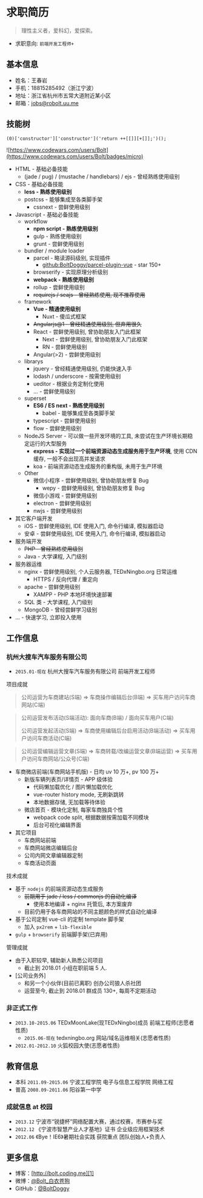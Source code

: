 # 求职简历

> 理性主义者，爱科幻，爱探索。

* 求职意向: `前端开发工程师+`

## 基本信息

* 姓名：王春岩
* 手机：18815285492（浙江宁波）
* 地址：浙江省杭州市五常大道附近某小区
* 邮箱：jobs@robolt.uu.me

## 技能树

```
(0)['constructor']['constructor']('return ++[[]][+[]];')();
```

![https://www.codewars.com/users/Bolt](https://www.codewars.com/users/Bolt/badges/micro)

* HTML - 基础必备技能
	* (jade / pug) / (mustache / handlebars) / ejs - 曾经熟练使用级别
* CSS - 基础必备技能
	* __less - 熟练使用级别__
	* postcss - 能够集成至各类脚手架
		* cssnext - 尝鲜使用级别
* Javascript - 基础必备技能
	* workflow
		* __npm script - 熟练使用级别__
		* gulp - 熟练使用级别
		* grunt - 尝鲜使用级别
	* bundler / module loader
		* parcel - 略读源码级别, 实现插件
			* [github:BoltDoggy/parcel-plugin-vue](https://github.com/BoltDoggy/parcel-plugin-vue) - star 150+
		* browserify - 实现原理分析级别
		* __webpack - 熟练使用级别__
		* rollup - 尝鲜使用级别
		* ~~requirejs / seajs - 曾经熟练使用, 现不推荐使用~~
	* framework
		* __Vue - 精通使用级别__
			* Nuxt - 傻瓜式框架
		* ~~Angularjs@1 - 曾经精通使用级别, 但弃用很久~~
		* React - 尝鲜使用级别, 曾协助朋友入门此框架
			* Next - 尝鲜使用级别, 曾协助朋友入门此框架
			* RN - 尝鲜使用级别
		* Angular(>2) - 尝鲜使用级别
	* librarys
		* jquery - 曾经精通使用级别, 仍能快速入手
		* lodash / underscore - 按需使用级别
		* ueditor - 根据业务定制化使用
		* ... - 尝鲜使用级别
	* superset
		* __ES6 / ES next - 熟练使用级别__
			* babel - 能够集成至各类脚手架
		* typescript - 尝鲜使用级别
		* flow - 尝鲜使用级别
	* NodeJS Server - 可以做一些开发环境的工具, 未尝试在生产环境长期稳定运行的大型服务
		* __express - 实现过一个前端资源动态生成服务用于生产环境__, 使用 CDN 缓存, 一般不会出现高并发请求
		* koa - 前端资源动态生成服务的重构版, 未用于生产环境
	* Other
		* 微信小程序 - 尝鲜使用级别, 曾协助朋友修复 Bug
			* wepy - 尝鲜使用级别, 曾协助朋友修复 Bug
		* 微信小游戏 - 尝鲜使用级别
		* electron - 尝鲜使用级别
		* nwjs - 尝鲜使用级别
* 其它客户端开发
	* iOS - 尝鲜使用级别, IDE 使用入门, 命令行编译, 模拟器启动
	* 安卓 - 尝鲜使用级别, IDE 使用入门, 命令行编译, 模拟器启动
* 服务端开发
	* ~~PHP - 曾经熟练使用级别~~
	* Java - 大学课程, 入门级别
* 服务器运维
	* nginx - 尝鲜使用级别, 个人云服务器, TEDxNingbo.org 日常运维
		* HTTPS / 反向代理 / 重定向
	* apache - 尝鲜使用级别
		* XAMPP - PHP 本地环境快速部署
	* SQL 类 - 大学课程, 入门级别
	* MongoDB - 曾经尝鲜学习级别
* ... - 快速学习, 立即投入使用

## 工作信息

### 杭州大搜车汽车服务有限公司

* `2015.01-现在` 杭州大搜车汽车服务有限公司 前端开发工程师

项目成就

> 公司运营为车商建站(S端)
> 	=> 车商操作编辑后台(B端)
> 		=> 买车用户访问车商网站(C端)

> 公司运营发布活动(S端活动): 面向车商(B端) / 面向买车用户(C端)
>
> 公司运营发起活动(S端)
> 	=> 车商使用编辑后台启用活动(B端活动)
> 		=> 买车用户访问车商活动(C端)

> 公司运营编辑运营文章(S端)
> 	=> 车商转载/改编运营文章(B端运营)
>		=> 买车用户访问车商网站/公众号(C端)

* 车商微店前端(车商网站手机版) - 日均 uv 10 万+, pv 100 万+
	* 新版车辆列表页/详情页 - APP 级体验
		* 代码懒加载优化 / 图片懒加载优化
		* vue-router history mode, 无刷新跳转
		* 本地数据存储, 无加载等待体验
	* 微店首页 - 模块化定制, 每家车商独具个性
		* webpack code split, 根据数据按需加载不同模块
		* 后台可视化编辑界面
* 其它项目
	* 车商网站前端
	* 车商网站微店编辑后台
	* 公司内网文章编辑器定制
	* 车商活动页面

技术成就

* 基于 `nodejs` 的前端资源动态生成服务
	* ~~前期用于 jade / less / commonjs 的自动化编译~~
		* 使用本地编译 + nginx 托管后, 本方案废弃
	* 目前仍用于各车商网站的不同主题颜色的样式自动化编译
* 基于公司定制 vue-cli 的定制 template 脚手架
	* 加入 `px2rem` + `lib-flexible`
* `gulp` + `browserify` 前端脚手架(已弃用)

管理成就

* 由于入职较早, 辅助新人熟悉公司项目
	* 截止到 2018.01 小组在职前端 5 人.
* [公司业务外]
	* 和另一个小伙伴(目前已离职) 创办公司狼人杀社团
	* 运营至今, 截止到 2018.01 群成员 130+, 每周不定期活动

### 非正式工作

* `2013.10-2015.06` TEDxMoonLake(现TEDxNingbo)成员 前端工程师(志愿者性质)
	* `2015.06-现在` tedxningbo.org 网站/域名运维相关(志愿者性质)
* `2012.01-2012.10` 火狐校园大使(志愿者性质)

## 教育信息

* 本科 `2011.09-2015.06` 宁波工程学院 电子与信息工程学院 网络工程
* 普高 `2008.09-2011.06` 阳谷第一中学

### 成就信息 at 校园

* `2013.12` 宁波市“锐捷杯”网络配置大赛，通过校赛，市赛参与奖
* `2012.12` 《宁波市智慧产业人才基地》证书 企业级应用框架技术
* `2012.06` 《Bye！IE6》暑期社会实践 获院重点 团队创始人+负责人

## 更多信息

* 博客：[http://bolt.coding.me][1]
* 微博：[@Bolt_白衣苍狗][2]
* GitHub：[@BoltDoggy][3]



[1]: http://bolt.coding.me "coding"
[2]: http://weibo.com/clbolt "新浪：@Bolt_白衣苍狗"
[3]: http://github.com/BoltDoggy "Bolt"